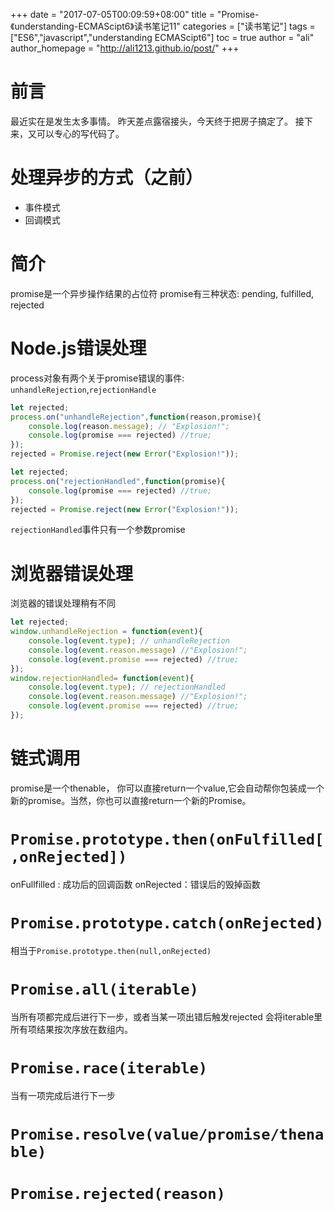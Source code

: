 +++
date = "2017-07-05T00:09:59+08:00"
title = "Promise-《understanding-ECMAScipt6》读书笔记11"
categories = ["读书笔记"]
tags = ["ES6","javascript","understanding ECMAScipt6"]
toc = true
author = "ali"
author_homepage =  "http://ali1213.github.io/post/"
+++


# 前言

最近实在是发生太多事情。
昨天差点露宿接头，今天终于把房子搞定了。
接下来，又可以专心的写代码了。
<!--more-->

# 处理异步的方式（之前）

+ 事件模式
+ 回调模式

# 简介

promise是一个异步操作结果的占位符
promise有三种状态: pending, fulfilled, rejected

# Node.js错误处理
process对象有两个关于promise错误的事件:
`unhandleRejection`,`rejectionHandle`

```javascript
let rejected;
process.on("unhandleRejection",function(reason,promise){
    console.log(reason.message); // "Explosion!";
    console.log(promise === rejected) //true;
});
rejected = Promise.reject(new Error("Explosion!"));
```

```javascript
let rejected;
process.on("rejectionHandled",function(promise){
    console.log(promise === rejected) //true;
});
rejected = Promise.reject(new Error("Explosion!"));
```

`rejectionHandled`事件只有一个参数promise

# 浏览器错误处理
浏览器的错误处理稍有不同
```javascript
let rejected;
window.unhandleRejection = function(event){
    console.log(event.type); // unhandleRejection 
    console.log(event.reason.message) //"Explosion!";
    console.log(event.promise === rejected) //true;
});
window.rejectionHandled= function(event){
    console.log(event.type); // rejectionHandled
    console.log(event.reason.message) //"Explosion!";
    console.log(event.promise === rejected) //true;
});
```
# 链式调用

promise是一个thenable， 你可以直接return一个value,它会自动帮你包装成一个新的promise。当然，你也可以直接return一个新的Promise。

# `Promise.prototype.then(onFulfilled[,onRejected])`

onFullfilled : 成功后的回调函数
onRejected：错误后的毁掉函数

# `Promise.prototype.catch(onRejected)`

相当于`Promise.prototype.then(null,onRejected)`

# `Promise.all(iterable)`

当所有项都完成后进行下一步，或者当某一项出错后触发rejected
会将iterable里所有项结果按次序放在数组内。

# `Promise.race(iterable)`

当有一项完成后进行下一步

# `Promise.resolve(value/promise/thenable)`

# `Promise.rejected(reason)`